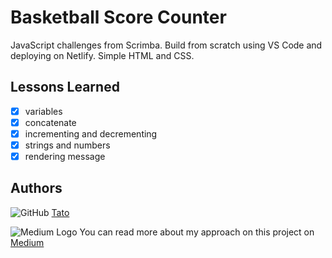 # Basketball Score Counter

JavaScript challenges from Scrimba. Build from scratch using VS Code and deploying on Netlify. Simple HTML and CSS.
## Lessons Learned

- [x]  variables
- [x]  concatenate
- [x]  incrementing and decrementing
- [x]  strings and numbers
- [x]  rendering message

## Authors

![GitHub](https://user-images.githubusercontent.com/80773310/199714215-60064183-68b4-4367-96a0-1ac5bd1d4bfb.png)
 [Tato](https://github.com/DHCJS)

![Medium Logo](https://user-images.githubusercontent.com/80773310/199714292-47f791ff-6245-49d2-baf3-e09abcce67e9.png)
 You can read more about my approach on this project on [Medium]()

